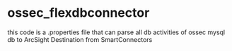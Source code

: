 # ossec_flexdbconnector
this code is a .properties file that can parse all db activities of ossec mysql db to ArcSight Destination from SmartConnectors
